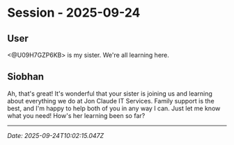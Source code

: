 # Session - 2025-09-24

## User
<@U09H7GZP6KB> is my sister. We're all learning here.

## Siobhan
Ah, that's great! It's wonderful that your sister is joining us and learning about everything we do at Jon Claude IT Services. Family support is the best, and I'm happy to help both of you in any way I can. Just let me know what you need! How's her learning been so far?


---
*Date: 2025-09-24T10:02:15.047Z*